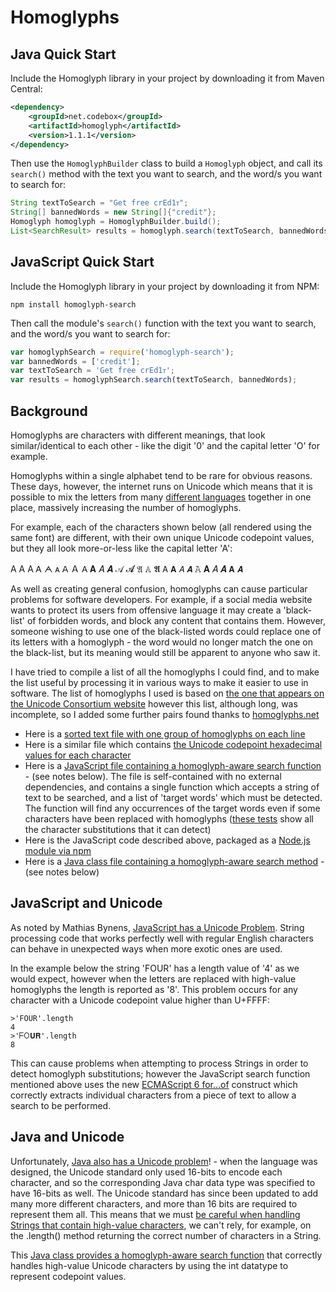 # Homoglyphs

## Java Quick Start

Include the Homoglyph library in your project by downloading it from Maven Central:

```xml
<dependency>
    <groupId>net.codebox</groupId>
    <artifactId>homoglyph</artifactId>
    <version>1.1.1</version>
</dependency>
```

Then use the `HomoglyphBuilder` class to build a `Homoglyph` object, and call its `search()` method with the text you want
to search, and the word/s you want to search for:

```java
String textToSearch = "Get free ϲrEd1ᴛ";
String[] bannedWords = new String[]{"credit"};
Homoglyph homoglyph = HomoglyphBuilder.build();
List<SearchResult> results = homoglyph.search(textToSearch, bannedWords);
```

## JavaScript Quick Start

Include the Homoglyph library in your project by downloading it from NPM:

```
npm install homoglyph-search
```

Then call the module's `search()` function with the text you want to search, and the word/s you want to search for:

```javascript
var homoglyphSearch = require('homoglyph-search');
var bannedWords = ['credit'];
var textToSearch = 'Get free ϲrEd1ᴛ';
var results = homoglyphSearch.search(textToSearch, bannedWords);
```

## Background
Homoglyphs are characters with different meanings, that look similar/identical to each other - like the digit '0' and the capital letter 'O' for example.

Homoglyphs within a single alphabet tend to be rare for obvious reasons. These days, however, the internet runs on Unicode which means that it is possible to mix the letters from many [different languages](http://www.unicode.org/cldr/charts/latest/supplemental/languages_and_scripts.html) together in one place, massively increasing the number of homoglyphs.

For example, each of the characters shown below (all rendered using the same font) are different, with their own unique Unicode codepoint values, but they all look more-or-less like the capital letter 'A':

A Α А Ꭺ ᗅ ᴀ ꓮ Ａ 𐊠 𝐀 𝐴 𝑨 𝒜 𝓐 𝔄 𝔸 𝕬 𝖠 𝗔 𝘈 𝘼 𝙰 𝚨 𝛢 𝜜 𝝖 𝞐

As well as creating general confusion, homoglyphs can cause particular problems for software developers. For example, if a social media website wants to protect its users from offensive language it may create a 'black-list' of forbidden words, and block any content that contains them. However, someone wishing to use one of the black-listed words could replace one of its letters with a homoglyph - the word would no longer match the one on the black-list, but its meaning would still be apparent to anyone who saw it.

I have tried to compile a list of all the homoglyphs I could find, and to make the list useful by processing it in various ways to make it easier to use in software. The list of homoglyphs I used is based on [the one that appears on the Unicode Consortium website](http://www.unicode.org/Public/security/8.0.0/confusables.txt) however this list, although long, was incomplete, so I added some further pairs found thanks to [homoglyphs.net](http://homoglyphs.net)

* Here is a [sorted text file with one group of homoglyphs on each line](https://github.com/codebox/homoglyph/blob/master/raw_data/chars.txt)
* Here is a similar file which contains [the Unicode codepoint hexadecimal values for each character](https://github.com/codebox/homoglyph/blob/master/raw_data/char_codes.txt)
* Here is a [JavaScript file containing a homoglyph-aware search function](https://github.com/codebox/homoglyph/blob/master/javascript/src/homoglyph.js) - (see notes below). The file is self-contained with no external dependencies, and contains a single function which accepts a string of text to be searched, and a list of 'target words' which must be detected. The function will find any occurrences of the target words even if some characters have been replaced with homoglyphs ([these tests](https://rawgit.com/codebox/homoglyph/master/javascript/tests/js/DataTestsRunner.html) show all the character substitutions that it can detect)
* Here is the JavaScript code described above, packaged as a [Node.js module via npm](https://www.npmjs.com/package/homoglyph-search)
* Here is a [Java class file containing a homoglyph-aware search method](https://github.com/codebox/homoglyph/blob/master/java/src/Homoglyph.java) - (see notes below)

## JavaScript and Unicode
As noted by Mathias Bynens, [JavaScript has a Unicode Problem](https://mathiasbynens.be/notes/javascript-unicode). String processing code that works perfectly well with regular English characters can behave in unexpected ways when more exotic ones are used.

In the example below the string 'FOUR' has a length value of '4' as we would expect, however when the letters are replaced with high-value homoglyphs the length is reported as '8'. This problem occurs for any character with a Unicode codepoint value higher than U+FFFF:

    >'FOUR'.length
    4
    >'𐊇𐊒𝐔𝐑'.length
    8
This can cause problems when attempting to process Strings in order to detect homoglyph substitutions; however the JavaScript search function mentioned above uses the new [ECMAScript 6 for...of](https://developer.mozilla.org/en/docs/Web/JavaScript/Reference/Statements/for...of) construct which correctly extracts individual characters from a piece of text to allow a search to be performed.

## Java and Unicode
Unfortunately, [Java also has a Unicode problem](https://docs.oracle.com/javase/tutorial/i18n/text/unicode.html)! - when the language was designed, the Unicode standard only used 16-bits to encode each character, and so the corresponding Java char data type was specified to have 16-bits as well. The Unicode standard has since been updated to add many more different characters, and more than 16 bits are required to represent them all. This means that we must [be careful when handling Strings that contain high-value characters](https://docs.oracle.com/javase/tutorial/i18n/text/design.html), we can't rely, for example, on the .length() method returning the correct number of characters in a String.

This [Java class provides a homoglyph-aware search function](https://github.com/codebox/homoglyph/blob/master/java/src/Homoglyph.java) that correctly handles high-value Unicode characters by using the int datatype to represent codepoint values.
